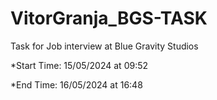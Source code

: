 # VitorGranja_BGS-TASK
Task for Job interview at Blue Gravity Studios

*Start Time: 15/05/2024 at 09:52

*End Time: 16/05/2024 at 16:48
